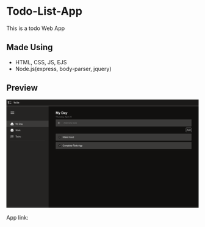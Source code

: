 # Todo-List-App
This is a todo Web App

## Made Using
* HTML, CSS, JS, EJS
* Node.js(express, body-parser, jquery)

## Preview
<img src="Screenshot 2023-04-20 6.59.02 PM.png">

App link: 

